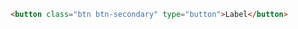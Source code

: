 ```html //DesignSystem version 2023
<button class="btn btn-secondary" type="button">Label</button>
```